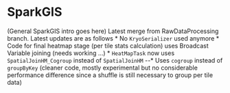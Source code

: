 # SparkGIS
(General SparkGIS intro goes here)
Latest merge from RawDataProcessing branch. Latest updates are as follows
       * No `KryoSerializer` used anymore
       * Code for final heatmap stage (per tile stats calculation) uses Broadcast Variable joining (needs working ...)
       * `HeatMapTask` now uses `SpatialJoinHM_Cogroup` instead of `SpatialJoinHM`
       	 --* Uses `cogroup` instead of `groupByKey` (cleaner code, mostly experimental but no considerable performance difference since a shuffle is still necessary to group per tile data)
